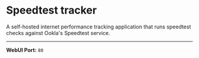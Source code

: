 # Speedtest tracker

A self-hosted internet performance tracking application that runs speedtest checks against Ookla's Speedtest service.

---

**WebUI Port:** `80`